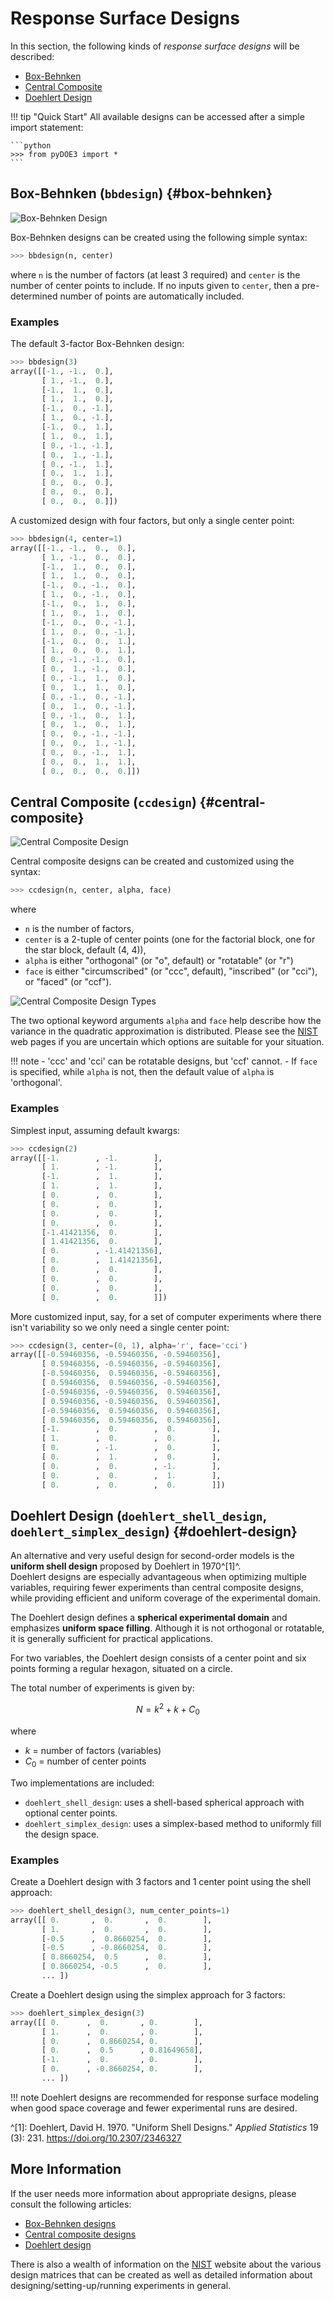 # Response Surface Designs

In this section, the following kinds of *response surface designs* will 
be described:

- [Box-Behnken](#box-behnken)
- [Central Composite](#central-composite)
- [Doehlert Design](#doehlert-design)

!!! tip "Quick Start"
    All available designs can be accessed after a simple import statement:
    
    ```python
    >>> from pyDOE3 import *
    ```

## Box-Behnken (`bbdesign`) {#box-behnken}

![Box-Behnken Design](http://www.itl.nist.gov/div898/handbook/pri/section3/gifs/bb.gif)

Box-Behnken designs can be created using the following simple syntax:

```python
>>> bbdesign(n, center)
```

where `n` is the number of factors (at least 3 required) and `center` 
is the number of center points to include. If no inputs given to 
`center`, then a pre-determined number of points are automatically
included. 

### Examples

The default 3-factor Box-Behnken design:

```python
>>> bbdesign(3)
array([[-1., -1.,  0.],
       [ 1., -1.,  0.],
       [-1.,  1.,  0.],
       [ 1.,  1.,  0.],
       [-1.,  0., -1.],
       [ 1.,  0., -1.],
       [-1.,  0.,  1.],
       [ 1.,  0.,  1.],
       [ 0., -1., -1.],
       [ 0.,  1., -1.],
       [ 0., -1.,  1.],
       [ 0.,  1.,  1.],
       [ 0.,  0.,  0.],
       [ 0.,  0.,  0.],
       [ 0.,  0.,  0.]])
```

A customized design with four factors, but only a single center point:

```python
>>> bbdesign(4, center=1)
array([[-1., -1.,  0.,  0.],
       [ 1., -1.,  0.,  0.],
       [-1.,  1.,  0.,  0.],
       [ 1.,  1.,  0.,  0.],
       [-1.,  0., -1.,  0.],
       [ 1.,  0., -1.,  0.],
       [-1.,  0.,  1.,  0.],
       [ 1.,  0.,  1.,  0.],
       [-1.,  0.,  0., -1.],
       [ 1.,  0.,  0., -1.],
       [-1.,  0.,  0.,  1.],
       [ 1.,  0.,  0.,  1.],
       [ 0., -1., -1.,  0.],
       [ 0.,  1., -1.,  0.],
       [ 0., -1.,  1.,  0.],
       [ 0.,  1.,  1.,  0.],
       [ 0., -1.,  0., -1.],
       [ 0.,  1.,  0., -1.],
       [ 0., -1.,  0.,  1.],
       [ 0.,  1.,  0.,  1.],
       [ 0.,  0., -1., -1.],
       [ 0.,  0.,  1., -1.],
       [ 0.,  0., -1.,  1.],
       [ 0.,  0.,  1.,  1.],
       [ 0.,  0.,  0.,  0.]])
```

## Central Composite (`ccdesign`) {#central-composite}

![Central Composite Design](http://www.itl.nist.gov/div898/handbook/pri/section3/gifs/fig5.gif)

Central composite designs can be created and customized using the syntax:

```python
>>> ccdesign(n, center, alpha, face)
```

where 

- `n` is the number of factors, 
- `center` is a 2-tuple of center points (one for the factorial block,
  one for the star block, default (4, 4)), 
- `alpha` is either "orthogonal" (or "o", default) or "rotatable" 
  (or "r")
- `face` is either "circumscribed" (or "ccc", default), "inscribed"
  (or "cci"), or "faced" (or "ccf").

![Central Composite Design Types](http://www.itl.nist.gov/div898/handbook/pri/section3/gifs/ccd2.gif)

The two optional keyword arguments `alpha` and `face` help describe
how the variance in the quadratic approximation is distributed. Please
see the [NIST](http://www.itl.nist.gov/div898/handbook/pri/pri.htm) web pages if you are uncertain which options are suitable
for your situation.

!!! note
    - 'ccc' and 'cci' can be rotatable designs, but 'ccf' cannot.
    - If `face` is specified, while `alpha` is not, then the default
      value of `alpha` is 'orthogonal'.

### Examples

Simplest input, assuming default kwargs:

```python
>>> ccdesign(2)
array([[-1.        , -1.        ],
       [ 1.        , -1.        ],
       [-1.        ,  1.        ],
       [ 1.        ,  1.        ],
       [ 0.        ,  0.        ],
       [ 0.        ,  0.        ],
       [ 0.        ,  0.        ],
       [ 0.        ,  0.        ],
       [-1.41421356,  0.        ],
       [ 1.41421356,  0.        ],
       [ 0.        , -1.41421356],
       [ 0.        ,  1.41421356],
       [ 0.        ,  0.        ],
       [ 0.        ,  0.        ],
       [ 0.        ,  0.        ],
       [ 0.        ,  0.        ]])
```

More customized input, say, for a set of computer experiments where there
isn't variability so we only need a single center point:

```python
>>> ccdesign(3, center=(0, 1), alpha='r', face='cci')
array([[-0.59460356, -0.59460356, -0.59460356],
       [ 0.59460356, -0.59460356, -0.59460356],
       [-0.59460356,  0.59460356, -0.59460356],
       [ 0.59460356,  0.59460356, -0.59460356],
       [-0.59460356, -0.59460356,  0.59460356],
       [ 0.59460356, -0.59460356,  0.59460356],
       [-0.59460356,  0.59460356,  0.59460356],
       [ 0.59460356,  0.59460356,  0.59460356],
       [-1.        ,  0.        ,  0.        ],
       [ 1.        ,  0.        ,  0.        ],
       [ 0.        , -1.        ,  0.        ],
       [ 0.        ,  1.        ,  0.        ],
       [ 0.        ,  0.        , -1.        ],
       [ 0.        ,  0.        ,  1.        ],
       [ 0.        ,  0.        ,  0.        ]])
```

## Doehlert Design (`doehlert_shell_design`, `doehlert_simplex_design`) {#doehlert-design}

An alternative and very useful design for second-order models is the **uniform shell design** proposed by Doehlert in 1970^[1]^.  
Doehlert designs are especially advantageous when optimizing multiple variables, requiring fewer experiments than central composite designs, while providing efficient and uniform coverage of the experimental domain.

The Doehlert design defines a **spherical experimental domain** and emphasizes **uniform space filling**. Although it is not orthogonal or rotatable, it is generally sufficient for practical applications.

For two variables, the Doehlert design consists of a center point and six points forming a regular hexagon, situated on a circle.

The total number of experiments is given by:

$$N = k^2 + k + C_0$$

where

- $k$ = number of factors (variables)
- $C_0$ = number of center points

Two implementations are included:

- `doehlert_shell_design`: uses a shell-based spherical approach with optional center points.
- `doehlert_simplex_design`: uses a simplex-based method to uniformly fill the design space.

### Examples

Create a Doehlert design with 3 factors and 1 center point using the shell approach:

```python
>>> doehlert_shell_design(3, num_center_points=1)
array([[ 0.       ,  0.       ,  0.        ],
       [ 1.       ,  0.       ,  0.        ],
       [-0.5      ,  0.8660254,  0.        ],
       [-0.5      , -0.8660254,  0.        ],
       [ 0.8660254,  0.5      ,  0.        ],
       [ 0.8660254, -0.5      ,  0.        ],
       ... ])
```

Create a Doehlert design using the simplex approach for 3 factors:

```python
>>> doehlert_simplex_design(3)
array([[ 0.      ,  0.       , 0.        ],
       [ 1.      ,  0.       , 0.        ],
       [ 0.      ,  0.8660254, 0.        ],
       [ 0.      ,  0.5      , 0.81649658],
       [-1.      ,  0.       , 0.        ],
       [ 0.      , -0.8660254, 0.        ],
       ... ])
```

!!! note
    Doehlert designs are recommended for response surface modeling when good space coverage and fewer experimental runs are desired.

^[1]: Doehlert, David H. 1970. "Uniform Shell Designs." *Applied Statistics* 19 (3): 231. https://doi.org/10.2307/2346327

## More Information

If the user needs more information about appropriate designs, please 
consult the following articles:

- [Box-Behnken designs](http://en.wikipedia.org/wiki/Box-Behnken_design)
- [Central composite designs](http://en.wikipedia.org/wiki/Central_composite_design)
- [Doehlert design](https://academic.oup.com/jrsssc/article/19/3/231/6882590)

There is also a wealth of information on the [NIST](http://www.itl.nist.gov/div898/handbook/pri/pri.htm) website about the
various design matrices that can be created as well as detailed information
about designing/setting-up/running experiments in general.
